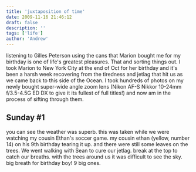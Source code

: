 ```yaml
---
title: 'juxtaposition of time'
date: 2009-11-16 21:46:12
draft: false
description: ''
tags: ['life']
author: 'Andrew'
---
```


listening to Gilles Peterson using the cans that Marion bought me for my birthday is one of life's greatest pleasures. That and sorting things out. I took Marion to New York City at the end of Oct for her birthday and it's been a harsh week recovering from the tiredness and jetlag that hit us as we came back to this side of the Ocean. I took hundreds of photos on my newly bought super-wide angle zoom lens (Nikon AF-S Nikkor 10-24mm f/3.5-4.5G ED DX to give it its fullest of full titles!) and now am in the process of sifting through them.

## Sunday #1

you can see the weather was superb. this was taken while we were watching my cousin Ethan's soccer game. my cousin ethan (yellow, number 14) on his 9th birthday tearing it up. and there were still some leaves on the trees. We went walking with Sean to cure our jetlag. break at the top to catch our breaths. with the trees around us it was difficult to see the sky. big breath for birthday boy! 9 big ones.
